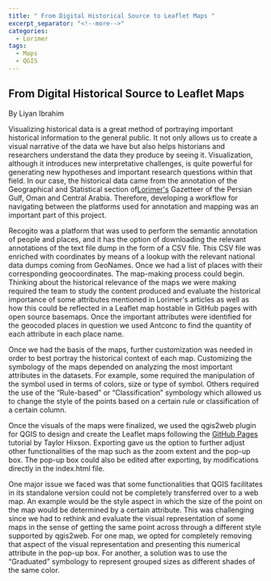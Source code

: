 ```yaml
---
title: " From Digital Historical Source to Leaflet Maps "
excerpt_separator: "<!--more-->"
categories:
  - Lorimer
tags:
  - Maps
  - QGIS
---
```


## From Digital Historical Source to Leaflet Maps 

By Liyan Ibrahim

Visualizing historical data is a great method of portraying important historical information  to the general public. It not only allows us to create a visual narrative of the data we have but also helps historians and researchers understand the data they produce by seeing it.  Visualization, although it introduces new interpretative challenges, is quite powerful for generating new hypotheses and important research questions within that field. In our case, the historical data came from the annotation of the Geographical and Statistical section of[Lorimer's](https://archive.org/details/in.ernet.dli.2015.206963) Gazetteer of the Persian Gulf, Oman and Central Arabia. Therefore, developing a workflow for  navigating between the platforms used for annotation and  mapping  was an important part of this project.

Recogito was a platform that was used to perform the semantic annotation of people and places, and it has the option of downloading the relevant annotations of the text file dump in the form of a CSV file. This CSV file was enriched with coordinates by means of a lookup with the relevant national data dumps coming from GeoNames. Once we had a list of places with their corresponding geocoordinates. The map-making process could begin. Thinking about the historical relevance of the maps we were making required the team to study the content produced and evaluate the historical importance of some attributes mentioned in Lorimer's articles as well as how this could be reflected in a Leaflet map hostable in GitHub pages with open source basemaps. Once the important attributes were identified for the  geocoded places in question we used  Antconc to find the quantity of each attribute in each place name.

Once we had the basis of the maps, further customization was needed in order to best portray the historical context of each map. Customizing the symbology of the maps depended on analyzing the most important attributes in the datasets. For example, some required the manipulation of the symbol used in terms of colors, size or type of symbol. Others required the use of the “Rule-based” or “Classification” symbology which allowed us to change the style of the points based on a certain rule or classification of a certain column.

Once the visuals of the maps were finalized, we used the qgis2web plugin for QGIS to design and create the Leaflet maps following the [GitHub Pages](https://pages.github.com/) tutorial by Taylor Hixson. Exporting gave us the option to further adjust other functionalities of the map such as the zoom extent and the pop-up box. The pop-up box could also be edited after exporting, by modifications directly in  the index.html file.

One major issue we faced was that some functionalities that QGIS facilitates in its standalone version could not be completely transferred over to a web map. An example would be the style aspect in which the size of the point on the map would be determined by a certain attribute. This was challenging since we had to rethink and evaluate the visual representation of some maps in the sense of getting the same point across through a different style supported by qgis2web. For one map, we opted for completely removing that aspect of the visual representation and presenting this numerical attribute in the pop-up box. For another, a solution was to use the “Graduated” symbology to represent grouped sizes as different shades of the same color. 
